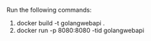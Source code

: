 Run the following commands:

1. docker build -t golangwebapi .
2. docker run -p 8080:8080 -tid golangwebapi